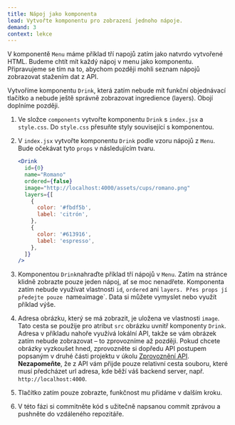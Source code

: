 ```yaml
---
title: Nápoj jako komponenta
lead: Vytvořte komponentu pro zobrazení jednoho nápoje.
demand: 3
context: lekce
---
```


V komponentě `Menu` máme příklad tří napojů zatím jako natvrdo vytvořené HTML. Budeme chtít mít každý nápoj v menu jako komponentu. Připravujeme se tím na to, abychom později mohli seznam nápojů zobrazovat stažením dat z API.

Vytvoříme komponentu `Drink`, která zatím nebude mít funkční objednávací tlačítko a nebude ještě správně zobrazovat ingredience (layers). Obojí doplníme později.

1.  Ve složce `components` vytvořte komponentu `Drink` s `index.jsx` a `style.css`. Do `style.css` přesuňte styly související s komponentou.
1.  V `index.jsx` vytvořte komponentu `Drink` podle vzoru nápojů z `Menu`. Bude očekávat tyto `props` v následujícím tvaru.

    ```jsx
    <Drink
      id={0}
      name="Romano"
      ordered={false}
      image="http://localhost:4000/assets/cups/romano.png"
      layers={[
        {
          color: '#fbdf5b',
          label: 'citrón',
        },
        {
          color: '#613916',
          label: 'espresso',
        },
      ]}
    />
    ```

1.  Komponentou `Drink`nahraďte příklad tří nápojů v `Menu`. Zatím na stránce klidně zobrazte pouze jeden nápoj, ať se moc nenadřete. Komponenta zatím nebude využívat vlastnosti `id`, `ordered` ani `layers. Přes props jí předejte pouze `name`a`image`. Data si můžete vymyslet nebo využít příklad výše.
1.  Adresa obrázku, který se má zobrazit, je uložena ve vlastnosti `image`. Tato cesta se použije pro atribut `src` obrázku uvnitř komponenty `Drink`. Adresa v příkladu nahoře využívá lokální API, takže se vám obrázek zatím nebude zobrazovat – to zprovozníme až později. Pokud chcete obrázky vyzkoušet hned, zprovozněte si dopředu API postupem popsaným v druhé části projektu v úkolu [Zprovoznění API](/vyvoj-webu/daweb/js2/cafe-lora-2/projekt/napoje-api). **Nezapomeňte**, že z API vám přijde pouze relativní cesta souboru, které musí předcházet url adresa, kde běží váš backend server, např. `http://localhost:4000`.
1.  Tlačítko zatím pouze zobrazte, funkčnost mu přidáme v dalším kroku.
1.  V této fázi si commitněte kód s užitečně napsanou commit zprávou a pushněte do vzdáleného repozitáře.

